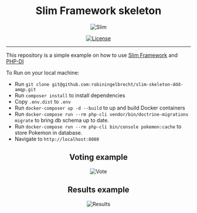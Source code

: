 <h1 align="center">Slim Framework skeleton</h1>

<p align="center">
	<img src="https://github.com/robiningelbrecht/slim-skeleton-ddd-amqp/raw/master/readme/slim.png" alt="Slim">
</p>

<p align="center">
<a href="https://github.com/robiningelbrecht/the-coolest-pokemon/blob/master/LICENSE"><img src="https://img.shields.io/github/license/robiningelbrecht/the-coolest-pokemon?color=428f7e&logo=open%20source%20initiative&logoColor=white" alt="License"></a>
</p>

---

This repository is a simple example on how to use <a href="https://github.com/slimphp/Slim">Slim Framework</a> and <a href="https://github.com/PHP-DI/PHP-DI">PHP-DI</a>

To Run on your local machine:

* Run `git clone git@github.com:robiningelbrecht/slim-skeleton-ddd-amqp.git`
* Run `composer install` to install dependencies
* Copy `.env.dist` to `.env`
* Run `docker-composer up -d --build` to up and build Docker containers
* Run `docker-compose run --rm php-cli vendor/bin/doctrine-migrations migrate` to bring db schema up to date.
* Run `docker-compose run --rm php-cli bin/console pokemon:cache` to store Pokemon in database.
* Navigate to `http://localhost:8080`

<h2 align="center">Voting example</h2>
<p align="center">
  <img src="https://github.com/robiningelbrecht/the-coolest-pokemon/raw/master/readme/vote.png" alt="Vote">
</p>

<h2 align="center">Results example</h2>
<p align="center">
  <img src="https://github.com/robiningelbrecht/the-coolest-pokemon/raw/master/readme/results.png" alt="Results">
</p>
